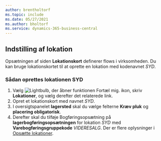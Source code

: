 ```yaml
---
author: brentholtorf
ms.topic: include
ms.date: 05/27/2021
ms.author: bholtorf
ms.service: dynamics-365-business-central
---
```

## <a name="setting-up-the-location"></a>Indstilling af lokation

Opsætningen af siden **Lokationskort** definerer flows i virksomheden. Du kan bruge lokationskortet til at oprette en lokation med kodenavnet *SYD*.

### <a name="to-set-up-the-location-south"></a>Sådan oprettes lokationen SYD

1. Vælg ![Lightbulb, der åbner funktionen Fortæl mig.](../media/ui-search/search_small.png "Fortæl mig, hvad du vil foretage dig") ikon, skriv **Lokationer**, og vælg derefter det relaterede link.  
2. Opret et lokationskort med navnet *SYD*.  
3. I oversigtspanelet **lagersted** skal du vælge felterne **Kræv pluk** og **placering obligatorisk**.
4. Derefter skal du tilføje Bogføringsopsætning på **lagerbogføringsopsætningen** for lokation *SYD* med **Varebogføringsgruppekode** *VIDERESALG*. Der er flere oplysninger i [Opsætte lokationer](../inventory-how-setup-locations.md).
